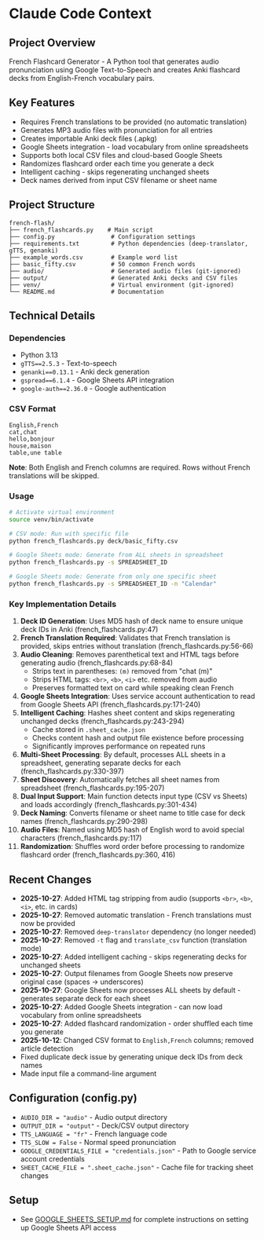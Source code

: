 # Claude Code Context

## Project Overview
French Flashcard Generator - A Python tool that generates audio pronunciation using Google Text-to-Speech and creates Anki flashcard decks from English-French vocabulary pairs.

## Key Features
- Requires French translations to be provided (no automatic translation)
- Generates MP3 audio files with pronunciation for all entries
- Creates importable Anki deck files (.apkg)
- Google Sheets integration - load vocabulary from online spreadsheets
- Supports both local CSV files and cloud-based Google Sheets
- Randomizes flashcard order each time you generate a deck
- Intelligent caching - skips regenerating unchanged sheets
- Deck names derived from input CSV filename or sheet name

## Project Structure
```
french-flash/
├── french_flashcards.py    # Main script
├── config.py                # Configuration settings
├── requirements.txt         # Python dependencies (deep-translator, gTTS, genanki)
├── example_words.csv        # Example word list
├── basic_fifty.csv          # 50 common French words
├── audio/                   # Generated audio files (git-ignored)
├── output/                  # Generated Anki decks and CSV files
├── venv/                    # Virtual environment (git-ignored)
└── README.md                # Documentation
```

## Technical Details

### Dependencies
- Python 3.13
- `gTTS==2.5.3` - Text-to-speech
- `genanki==0.13.1` - Anki deck generation
- `gspread==6.1.4` - Google Sheets API integration
- `google-auth==2.36.0` - Google authentication

### CSV Format
```csv
English,French
cat,chat
hello,bonjour
house,maison
table,une table
```

**Note**: Both English and French columns are required. Rows without French translations will be skipped.

### Usage
```bash
# Activate virtual environment
source venv/bin/activate

# CSV mode: Run with specific file
python french_flashcards.py deck/basic_fifty.csv

# Google Sheets mode: Generate from ALL sheets in spreadsheet
python french_flashcards.py -s SPREADSHEET_ID

# Google Sheets mode: Generate from only one specific sheet
python french_flashcards.py -s SPREADSHEET_ID -n "Calendar"
```

### Key Implementation Details
1. **Deck ID Generation**: Uses MD5 hash of deck name to ensure unique deck IDs in Anki (french_flashcards.py:47)
2. **French Translation Required**: Validates that French translation is provided, skips entries without translation (french_flashcards.py:56-66)
3. **Audio Cleaning**: Removes parenthetical text and HTML tags before generating audio (french_flashcards.py:68-84)
   - Strips text in parentheses: `(m)` removed from "chat (m)"
   - Strips HTML tags: `<br>`, `<b>`, `<i>` etc. removed from audio
   - Preserves formatted text on card while speaking clean French
4. **Google Sheets Integration**: Uses service account authentication to read from Google Sheets API (french_flashcards.py:171-240)
5. **Intelligent Caching**: Hashes sheet content and skips regenerating unchanged decks (french_flashcards.py:243-294)
   - Cache stored in `.sheet_cache.json`
   - Checks content hash and output file existence before processing
   - Significantly improves performance on repeated runs
6. **Multi-Sheet Processing**: By default, processes ALL sheets in a spreadsheet, generating separate decks for each (french_flashcards.py:330-397)
7. **Sheet Discovery**: Automatically fetches all sheet names from spreadsheet (french_flashcards.py:195-207)
8. **Dual Input Support**: Main function detects input type (CSV vs Sheets) and loads accordingly (french_flashcards.py:301-434)
9. **Deck Naming**: Converts filename or sheet name to title case for deck names (french_flashcards.py:290-298)
10. **Audio Files**: Named using MD5 hash of English word to avoid special characters (french_flashcards.py:117)
11. **Randomization**: Shuffles word order before processing to randomize flashcard order (french_flashcards.py:360, 416)

## Recent Changes
- **2025-10-27**: Added HTML tag stripping from audio (supports `<br>`, `<b>`, `<i>`, etc. in cards)
- **2025-10-27**: Removed automatic translation - French translations must now be provided
- **2025-10-27**: Removed `deep-translator` dependency (no longer needed)
- **2025-10-27**: Removed `-t` flag and `translate_csv` function (translation mode)
- **2025-10-27**: Added intelligent caching - skips regenerating decks for unchanged sheets
- **2025-10-27**: Output filenames from Google Sheets now preserve original case (spaces → underscores)
- **2025-10-27**: Google Sheets now processes ALL sheets by default - generates separate deck for each sheet
- **2025-10-27**: Added Google Sheets integration - can now load vocabulary from online spreadsheets
- **2025-10-27**: Added flashcard randomization - order shuffled each time you generate
- **2025-10-12**: Changed CSV format to `English,French` columns; removed article detection
- Fixed duplicate deck issue by generating unique deck IDs from deck names
- Made input file a command-line argument

## Configuration (config.py)
- `AUDIO_DIR = "audio"` - Audio output directory
- `OUTPUT_DIR = "output"` - Deck/CSV output directory
- `TTS_LANGUAGE = "fr"` - French language code
- `TTS_SLOW = False` - Normal speed pronunciation
- `GOOGLE_CREDENTIALS_FILE = "credentials.json"` - Path to Google service account credentials
- `SHEET_CACHE_FILE = ".sheet_cache.json"` - Cache file for tracking sheet changes

## Setup
- See [GOOGLE_SHEETS_SETUP.md](GOOGLE_SHEETS_SETUP.md) for complete instructions on setting up Google Sheets API access
